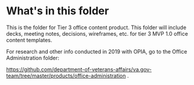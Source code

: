 # What's in this folder

This is the folder for Tier 3 office content product. This folder will include decks, meeting notes, decisions, wireframes, etc. for tier 3 MVP 1.0 office content templates. 

For research and other info conducted in 2019 with OPIA, go to the Office Administration folder: 

https://github.com/department-of-veterans-affairs/va.gov-team/tree/master/products/office-administration .
